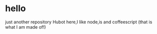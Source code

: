# hello
just another repository
Hubot here,I like node,is and coffeescript (that is what I am made of!)
